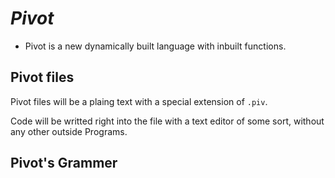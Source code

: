 # _Pivot_
- Pivot is a new dynamically built language with inbuilt functions.

## Pivot files
Pivot files will be a plaing text with a special extension of `.piv`.

Code will be writted right into the file with a text editor of some sort, without any other outside Programs.

## Pivot's Grammer
